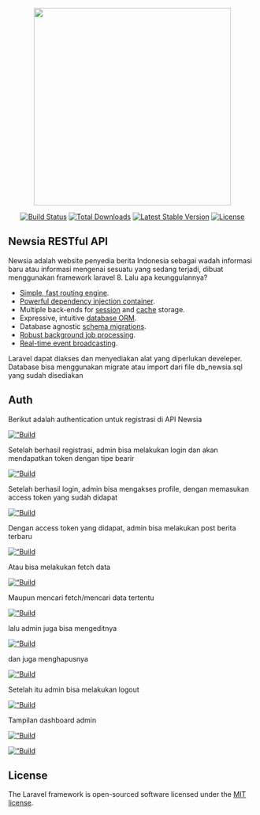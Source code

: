 <p align="center"><a href="https://laravel.com" target="_blank"><img src="https://raw.githubusercontent.com/laravel/art/master/logo-lockup/5%20SVG/2%20CMYK/1%20Full%20Color/laravel-logolockup-cmyk-red.svg" width="400"></a></p>

<p align="center">
<a href="https://travis-ci.org/laravel/framework"><img src="https://travis-ci.org/laravel/framework.svg" alt="Build Status"></a>
<a href="https://packagist.org/packages/laravel/framework"><img src="https://img.shields.io/packagist/dt/laravel/framework" alt="Total Downloads"></a>
<a href="https://packagist.org/packages/laravel/framework"><img src="https://img.shields.io/packagist/v/laravel/framework" alt="Latest Stable Version"></a>
<a href="https://packagist.org/packages/laravel/framework"><img src="https://img.shields.io/packagist/l/laravel/framework" alt="License"></a>
</p>

## Newsia RESTful API

Newsia adalah website penyedia berita Indonesia sebagai wadah informasi baru atau informasi mengenai sesuatu yang sedang terjadi, dibuat menggunakan framework laravel 8. Lalu apa keunggulannya? 

- [Simple, fast routing engine](https://laravel.com/docs/routing).
- [Powerful dependency injection container](https://laravel.com/docs/container).
- Multiple back-ends for [session](https://laravel.com/docs/session) and [cache](https://laravel.com/docs/cache) storage.
- Expressive, intuitive [database ORM](https://laravel.com/docs/eloquent).
- Database agnostic [schema migrations](https://laravel.com/docs/migrations).
- [Robust background job processing](https://laravel.com/docs/queues).
- [Real-time event broadcasting](https://laravel.com/docs/broadcasting).

Laravel dapat diakses dan menyediakan alat yang diperlukan develeper.
Database bisa menggunakan migrate atau import dari file db_newsia.sql yang sudah disediakan

## Auth 

Berikut adalah authentication untuk registrasi di API Newsia

<p align=“center”>
<a href="https://i.imgur.com/PqMB4Ou.png"><img src="https://i.imgur.com/PqMB4Ou.png" alt=“Build Status”></a>
</br>

Setelah berhasil registrasi, admin bisa melakukan login dan akan mendapatkan token dengan tipe bearir

<p align=“center”>
<a href="https://i.imgur.com/dgwVF08.png"><img src="https://i.imgur.com/dgwVF08.png" alt=“Build Status”></a>
</br>

Setelah berhasil login, admin bisa mengakses profile, dengan memasukan access token yang sudah didapat

<p align=“center”>
<a href="https://i.imgur.com/pSJYt7j.png"><img src="https://i.imgur.com/pSJYt7j.png" alt=“Build Status”></a>
</br>

Dengan access token yang didapat, admin bisa melakukan post berita terbaru

<p align=“center”>
<a href="https://i.imgur.com/LTPB5lJ.png"><img src="https://i.imgur.com/LTPB5lJ.png" alt=“Build Status”></a>
</br>

Atau bisa melakukan fetch data

<p align=“center”>
<a href="https://i.imgur.com/Ex3fUn6.png"><img src="https://i.imgur.com/Ex3fUn6.png" alt=“Build Status”></a>
</br>

Maupun mencari fetch/mencari data tertentu

<p align=“center”>
<a href="https://i.imgur.com/B2OoEzZ.png"><img src="https://i.imgur.com/B2OoEzZ.png" alt=“Build Status”></a>
</br>

lalu admin juga bisa mengeditnya

<p align=“center”>
<a href="https://i.imgur.com/eDIxfHD.png"><img src="https://i.imgur.com/eDIxfHD.png" alt=“Build Status”></a>
</br>

dan juga menghapusnya

<p align=“center”>
<a href="https://i.imgur.com/6rE9dTT.png"><img src="https://i.imgur.com/6rE9dTT.png" alt=“Build Status”></a>
</br>

Setelah itu admin bisa melakukan logout

<p align=“center”>
<a href="https://i.imgur.com/DmfQxKf.png"><img src="https://i.imgur.com/DmfQxKf.png" alt=“Build Status”></a>
</br>

Tampilan dashboard admin

<p align=“center”>
<a href="https://i.imgur.com/sNxvs8v.png"><img src="https://i.imgur.com/sNxvs8v.png" alt=“Build Status”></a>
</br>

<p align=“center”>
<a href="https://i.imgur.com/4YXRXGU.png"><img src="https://i.imgur.com/4YXRXGU.png" alt=“Build Status”></a>
</br>

## License

The Laravel framework is open-sourced software licensed under the [MIT license](https://opensource.org/licenses/MIT).
